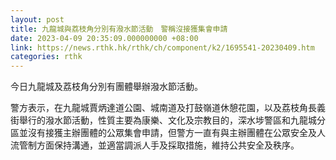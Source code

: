 ```yaml
---
layout: post
title: 九龍城與荔枝角分別有潑水節活動　警稱沒接獲集會申請
date: 2023-04-09 20:35:09.000000000 +08:00
link: https://news.rthk.hk/rthk/ch/component/k2/1695541-20230409.htm
categories: rthk
---
```


今日九龍城及荔枝角分別有團體舉辦潑水節活動。

警方表示，在九龍城賈炳達道公園、城南道及打鼓嶺道休憩花園，以及荔枝角長義街舉行的潑水節活動，性質主要為康樂、文化及宗教目的，深水埗警區和九龍城分區並沒有接獲主辦團體的公眾集會申請，但警方一直有與主辦團體在公眾安全及人流管制方面保持溝通，並適當調派人手及採取措施，維持公共安全及秩序。
